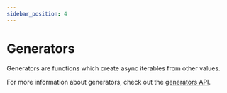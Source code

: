 ```yaml
---
sidebar_position: 4
---
```


# Generators

Generators are functions which create async iterables from other values.

For more information about generators, check out the [generators API](../api/modules/generators).
